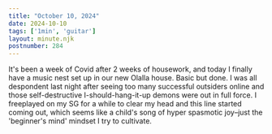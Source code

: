 ```yaml
---
title: "October 10, 2024"
date: 2024-10-10
tags: ['1min', 'guitar']
layout: minute.njk
postnumber: 284
---
```


It's been a week of Covid after 2 weeks of housework, and today I finally have a music nest set up in our new Olalla house. Basic but done. I was all despondent last night after seeing too many successful outsiders online and those self-destructive I-should-hang-it-up demons were out in full force. I freeplayed on my SG for a while to clear my head and this line started coming out, which seems like a child's song of hyper spasmotic joy–just the 'beginner's mind' mindset I try to cultivate.  